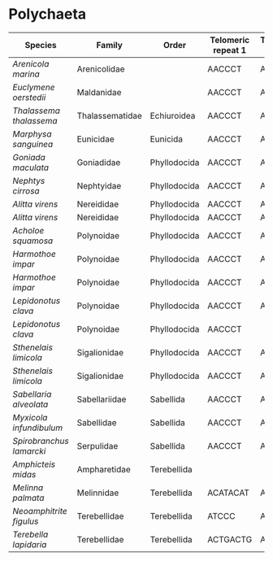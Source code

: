 # Polychaeta

| Species | Family | Order | Telomeric repeat 1 | Telomeric repeat 2 | Data type |
| -- | --- | --- | --- | --- | --- |
| *Arenicola marina* | Arenicolidae |  | AACCCT | AAGAGGC | pacbio |
| *Euclymene oerstedii* | Maldanidae |  | AACCCT | AACCCTAACCCT | pacbio |
| *Thalassema thalassema* | Thalassematidae | Echiuroidea | AACCCT | AACCCTAACCCT | pacbio |
| *Marphysa sanguinea* | Eunicidae | Eunicida | AACCCT | AACCCTAACCCT | pacbio |
| *Goniada maculata* | Goniadidae | Phyllodocida | AACCCT | AACCCTAACCCT | pacbio |
| *Nephtys cirrosa* | Nephtyidae | Phyllodocida | AACCCT | AAGTAG | pacbio |
| *Alitta virens* | Nereididae | Phyllodocida | AACCCT | AACCCTAACCCT | assembly |
| *Alitta virens* | Nereididae | Phyllodocida | AACCCT | ACTACT | pacbio |
| *Acholoe squamosa* | Polynoidae | Phyllodocida | AACCCT | AACCCTAACCCT | pacbio |
| *Harmothoe impar* | Polynoidae | Phyllodocida | AACCCT | AACCCTAACCCT | assembly |
| *Harmothoe impar* | Polynoidae | Phyllodocida | AACCCT | AACCCTAACCCT | pacbio |
| *Lepidonotus clava* | Polynoidae | Phyllodocida | AACCCT | AACCCTAACCCT | assembly |
| *Lepidonotus clava* | Polynoidae | Phyllodocida | AACCCT |  | pacbio |
| *Sthenelais limicola* | Sigalionidae | Phyllodocida | AACCCT | AACCCTAACCCT | assembly |
| *Sthenelais limicola* | Sigalionidae | Phyllodocida | AACCCT | AACCCTAACCCT | pacbio |
| *Sabellaria alveolata* | Sabellariidae | Sabellida | AACCCT | AACCCTAACCCT | pacbio |
| *Myxicola infundibulum* | Sabellidae | Sabellida | AACCCT | AACCCTAACCCT | pacbio |
| *Spirobranchus lamarcki* | Serpulidae | Sabellida | AACCCT | AACCCTAACCCT | pacbio |
| *Amphicteis midas* | Ampharetidae | Terebellida |  |  | pacbio |
| *Melinna palmata* | Melinnidae | Terebellida | ACATACAT | ACATACATACAT | pacbio |
| *Neoamphitrite figulus* | Terebellidae | Terebellida | ATCCC | ATCCATCC | pacbio |
| *Terebella lapidaria* | Terebellidae | Terebellida | ACTGACTG | ACACAC | pacbio |
